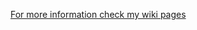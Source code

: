 [For more information check my wiki pages](https://6-digit-7-segment-arduino.readthedocs.io "Learn how to use this library")
